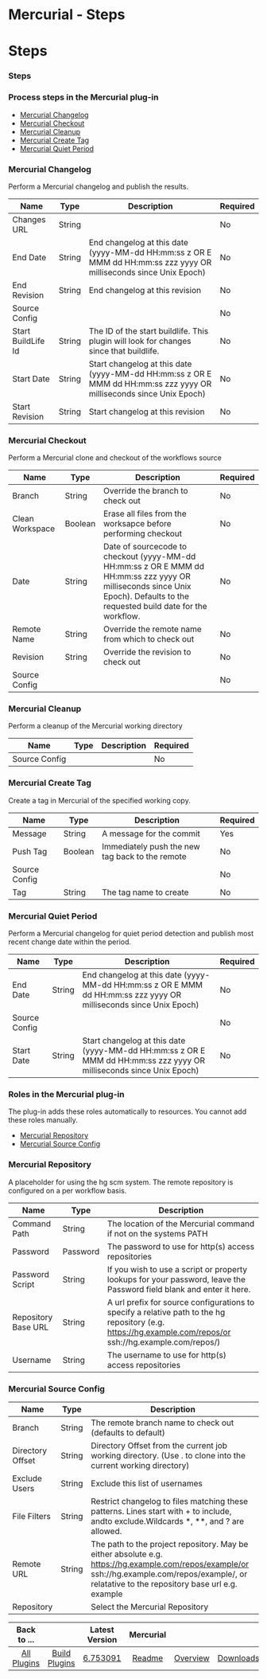 
Mercurial - Steps
=================

# Steps



### Steps




 



### Process steps in the Mercurial plug-in


* [Mercurial Changelog](#mercurial_changelog)
* [Mercurial Checkout](#mercurial_checkout)
* [Mercurial Cleanup](#mercurial_cleanup)
* [Mercurial Create Tag](#mercurial_create_tag)
* [Mercurial Quiet Period](#mercurial_quiet_period)




### Mercurial Changelog


Perform a Mercurial changelog and publish the results.




| Name | Type | Description | Required |
| --- | --- | --- | --- |
| Changes URL | String |  | No |
| End Date | String | End changelog at this date (yyyy-MM-dd HH:mm:ss z OR E MMM dd HH:mm:ss zzz yyyy OR milliseconds since Unix Epoch) | No |
| End Revision | String | End changelog at this revision | No |
| Source Config |  |  | No |
| Start BuildLife Id | String | The ID of the start buildlife. This plugin will look for changes since that buildlife. | No |
| Start Date | String | Start changelog at this date (yyyy-MM-dd HH:mm:ss z OR E MMM dd HH:mm:ss zzz yyyy OR milliseconds since Unix Epoch) | No |
| Start Revision | String | Start changelog at this revision | No |


### Mercurial Checkout


Perform a Mercurial clone and checkout of the workflows source




| Name | Type | Description | Required |
| --- | --- | --- | --- |
| Branch | String | Override the branch to check out | No |
| Clean Workspace | Boolean | Erase all files from the worksapce before performing checkout | No |
| Date | String | Date of sourcecode to checkout (yyyy-MM-dd HH:mm:ss z OR E MMM dd HH:mm:ss zzz yyyy OR milliseconds since Unix Epoch). Defaults to the requested build date for the workflow. | No |
| Remote Name | String | Override the remote name from which to check out | No |
| Revision | String | Override the revision to check out | No |
| Source Config |  |  | No |


### Mercurial Cleanup


Perform a cleanup of the Mercurial working directory




| Name | Type | Description | Required |
| --- | --- | --- | --- |
| Source Config |  |  | No |


### Mercurial Create Tag


Create a tag in Mercurial of the specified working copy.




| Name | Type | Description | Required |
| --- | --- | --- | --- |
| Message | String | A message for the commit | Yes |
| Push Tag | Boolean | Immediately push the new tag back to the remote | No |
| Source Config |  |  | No |
| Tag | String | The tag name to create | No |


### Mercurial Quiet Period


Perform a Mercurial changelog for quiet period detection and publish most recent change date within the period.





| Name | Type | Description | Required |
| --- | --- | --- | --- |
| End Date | String | End changelog at this date (yyyy-MM-dd HH:mm:ss z OR E MMM dd HH:mm:ss zzz yyyy OR milliseconds since Unix Epoch) | No |
| Source Config |  |  | No |
| Start Date | String | Start changelog at this date (yyyy-MM-dd HH:mm:ss z OR E MMM dd HH:mm:ss zzz yyyy OR milliseconds since Unix Epoch) | No |




### Roles in the Mercurial plug-in


The plug-in adds these roles automatically to resources. You cannot add these roles manually.



* [Mercurial Repository](#mercurial_repository_role)
* [Mercurial Source Config](#mercurial_source_config_role)



### Mercurial Repository


A placeholder for using the hg scm system. The remote repository is configured on a per workflow basis.





| Name | Type | Description |
| --- | --- | --- |
| Command Path | String | The location of the Mercurial command if not on the systems PATH |
| Password | Password | The password to use for http(s) access repositories |
| Password Script | String | If you wish to use a script or property lookups for your password, leave the Password field blank and enter it here. |
| Repository Base URL | String | A url prefix for source configurations to specify a relative path to the hg repository (e.g. https://hg.example.com/repos/or ssh://hg.example.com/repos/) |
| Username | String | The username to use for http(s) access repositories |


### Mercurial Source Config




| Name | Type | Description |
| --- | --- | --- |
| Branch | String | The remote branch name to check out (defaults to default) |
| Directory Offset | String | Directory Offset from the current job working directory. (Use . to clone into the current working directory) |
| Exclude Users | String | Exclude this list of usernames |
| File Filters | String | Restrict changelog to files matching these patterns. Lines start with + to include, andto exclude.Wildcards \*, \*\*, and ? are allowed. |
| Remote URL | String | The path to the project repository. May be either absolute e.g. https://hg.example.com/repos/example/or ssh://hg.example.com/repos/example/, or relatative to the repository base url e.g. example |
| Repository |  | Select the Mercurial Repository |





|Back to ...||Latest Version|Mercurial |||
| :---: | :---: | :---: | :---: | :---: | :---: |
|[All Plugins](../../index.md)|[Build Plugins](../README.md)|[6.753091](https://raw.githubusercontent.com/UrbanCode/IBM-UCB-PLUGINS/main/files/Mercurial/Mercurial-6.753091.zip)|[Readme](README.md)|[Overview](overview.md)|[Downloads](downloads.md)|
